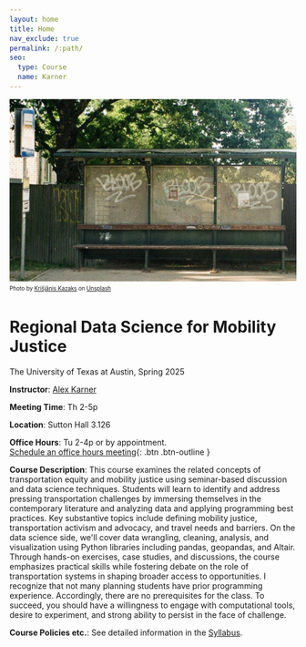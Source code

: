 ```yaml
---
layout: home
title: Home
nav_exclude: true
permalink: /:path/
seo:
  type: Course
  name: Karner
---
```


![Unsplash image--Bus stop with grafiti](assets/images/banner.jpg)
<sub><sup>Photo by <a href="https://unsplash.com/@kazaks?utm_content=creditCopyText&utm_medium=referral&utm_source=unsplash">Krišjānis Kazaks</a> on <a href="https://unsplash.com/photos/a-person-sitting-on-a-bench-in-front-of-a-building-bL73WBZnRfo?utm_content=creditCopyText&utm_medium=referral&utm_source=unsplash">Unsplash</a></sup></sub>

# Regional Data Science for Mobility Justice
The University of Texas at Austin, Spring 2025

**Instructor**: [Alex Karner](https://www.alexkarner.com)

**Meeting Time**: Th 2-5p

**Location**: Sutton Hall 3.126

**Office Hours**: Tu 2-4p or by appointment.\
[Schedule an office hours meeting](https://calendly.com/akarner/15min){: .btn .btn-outline }

**Course Description**: This course examines the related concepts of transportation equity and mobility justice using seminar-based discussion and data science techniques. Students will learn to identify and address pressing transportation challenges by immersing themselves in the contemporary literature and analyzing data and applying programming best practices. Key substantive topics include defining mobility justice, transportation activism and advocacy, and travel needs and barriers. On the data science side, we'll cover data wrangling, cleaning, analysis, and visualization using Python libraries including pandas, geopandas, and Altair. Through hands-on exercises, case studies, and discussions, the course emphasizes practical skills while fostering debate on the role of transportation systems in shaping broader access to opportunities. I recognize that not many planning students have prior programming experience. Accordingly, there are no prerequisites for the class. To succeed, you should have a willingness to engage with computational tools, desire to experiment, and strong ability to persist in the face of challenge.

**Course Policies etc.**: See detailed information in the [Syllabus](https://aakarner.github.io/regional-data-science/syllabus/).